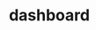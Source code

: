 ---
title: dashboard
unicode_regular: \eafd
unicode_bold: \eafc
unicode_solid: \eafe
unicode_brand: 
---